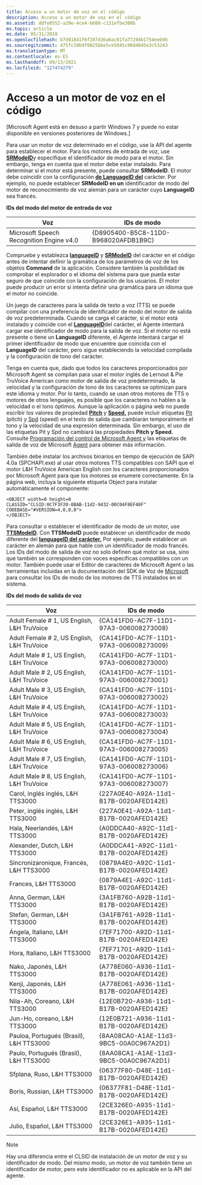 ```yaml
---
title: Acceso a un motor de voz en el código
description: Acceso a un motor de voz en el código
ms.assetid: ddfe0552-a29e-4ce4-b608-c131efbe300b
ms.topic: article
ms.date: 05/31/2018
ms.openlocfilehash: b7d81841f6f287d36a6ac01fa77294b1754eeb9b
ms.sourcegitcommit: d75fc10b9f0825bbe5ce5045c90d4045e3c53243
ms.translationtype: MT
ms.contentlocale: es-ES
ms.lasthandoff: 09/13/2021
ms.locfileid: "127474279"
---
```

# <a name="accessing-a-speech-engine-in-your-code"></a>Acceso a un motor de voz en el código

\[Microsoft Agent está en desuso a partir Windows 7 y puede no estar disponible en versiones posteriores de Windows.\]

Para usar un motor de voz determinado en el código, use la API del agente para establecer el motor. Para los motores de entrada de voz, use [**SRModeID**](https://www.bing.com/search?q=**SRModeID**)y especifique el identificador de modo para el motor. Sin embargo, tenga en cuenta que el motor debe estar instalado. Para determinar si el motor está presente, puede consultar **SRModeID**. El motor debe coincidir con la configuración [**de LanguageID del**](https://www.bing.com/search?q=**LanguageID**) carácter. Por ejemplo, no puede establecer **SRModeID en un** identificador de modo del motor de reconocimiento de voz alemán para un carácter cuyo **LanguageID** sea francés.

**IDs del modo del motor de entrada de voz**



| Voz                                    | IDs de modo                             |
|------------------------------------------|--------------------------------------|
| Microsoft Speech Recognition Engine v4.0 | {D8905400-B5C8-11D0-B968020AFDB1B9C} |



 

Compruebe y establezca [**languageID**](https://www.bing.com/search?q=**LanguageID**) y [**SRModeID**](https://www.bing.com/search?q=**SRModeID**) del carácter en el código antes de intentar definir la gramática de los parámetros de voz de los objetos **Command** de la aplicación. Considere también la posibilidad de comprobar el explorador o el idioma del sistema para que pueda estar seguro de que coincide con la configuración de los usuarios. El motor puede producir un error si intenta definir una gramática para un idioma que el motor no coincide.

Un juego de caracteres para la salida de texto a voz (TTS) se puede compilar con una preferencia de identificador de modo del motor de salida de voz predeterminada. Cuando se carga el carácter, si el motor está instalado y coincide con el [**LanguageID**](https://www.bing.com/search?q=**LanguageID**)del carácter, el Agente intentará cargar ese identificador de modo para la salida de voz. Si el motor no está presente o tiene un **LanguageID** diferente, el Agente intentará cargar el primer identificador de modo que encuentre que coincida con el **LanguageID** del carácter, pero sigue estableciendo la velocidad compilada y la configuración de tono del carácter.

Tenga en cuenta que, dado que todos los caracteres proporcionados por Microsoft Agent se compilan para usar el motor inglés de Lernout & Pie TruVoice American como motor de salida de voz predeterminado, la velocidad y la configuración de tono de los caracteres se optimizan para este idioma y motor. Por lo tanto, cuando se usan otros motores de TTS o motores de otros lenguajes, es posible que los caracteres no hablen a la velocidad o el tono óptimos. Aunque la aplicación o página web no puede escribir los valores de propiedad [**Pitch**](/previous-versions/ms809428(v=msdn.10)) y [**Speed,**](https://www.bing.com/search?q=**Speed**) puede incluir etiquetas [Pit](pit-tag.md) (pitch) y [Spd](spd-tag.md) (speed) en el texto de salida que cambiarán temporalmente el tono y la velocidad de una expresión determinada. Sin embargo, el uso de las etiquetas Pit y Spd no cambiará las propiedades **Pitch** **y Speed.** Consulte [Programación del control de Microsoft Agent y](programming-the-microsoft-agent-control.md) las etiquetas de salida de voz de Microsoft [Agent](microsoft-agent-speech-output-tags.md) para obtener más información.

También debe instalar los archivos binarios en tiempo de ejecución de SAPI 4.0a (SPCHAPI.exe) al usar otros motores TTS compatibles con SAPI que el motor L&H TruVoice American English con los caracteres proporcionados por Microsoft Agent para que los motores se enumere correctamente. En la página web, incluya la siguiente etiqueta Object para instalar automáticamente el componente:

``` syntax
<OBJECT width=0 height=0
CLASSID="CLSID:0C7F3F20-8BAB-11d2-9432-00C04F8EF48F"
CODEBASE="#VERSION=4,0,0,0">
</OBJECT>
```

Para consultar o establecer el identificador de modo de un motor, use [**TTSModeID**](https://www.bing.com/search?q=**TTSModeID**). Con **TTSModeID** puede establecer un identificador de modo diferente del [**languageID del carácter.**](https://www.bing.com/search?q=**LanguageID**) Por ejemplo, puede establecer un carácter en alemán para que hable con un identificador de modo francés. Los IDs del modo de salida de voz no solo definen qué motor se usa, sino que también se corresponden con voces específicas compatibles con un motor. También puede usar el Editor de caracteres de Microsoft Agent o las herramientas incluidas en la documentación del SDK de Voz de [Microsoft](https://msdn.microsoft.com/library/ee705648.aspx) para consultar los IDs de modo de los motores de TTS instalados en el sistema.

**IDs del modo de salida de voz**



| Voz                                       | IDs de modo                               |
|---------------------------------------------|----------------------------------------|
| Adult Female \# 1, US English, L&H TruVoice  | {CA141FD0-AC7F-11D1-97A3-006008273008} |
| Adult Female \# 2, US English, L&H TruVoice  | {CA141FD0-AC7F-11D1-97A3-006008273009} |
| Adult Male \# 1, US English, L&H TruVoice    | {CA141FD0-AC7F-11D1-97A3-006008273000} |
| Adult Male \# 2, US English, L&H TruVoice    | {CA141FD0-AC7F-11D1-97A3-006008273001} |
| Adult Male \# 3, US English, L&H TruVoice    | {CA141FD0-AC7F-11D1-97A3-006008273002} |
| Adult Male \# 4, US English, L&H TruVoice    | {CA141FD0-AC7F-11D1-97A3-006008273003} |
| Adult Male \# 5, US English, L&H TruVoice    | {CA141FD0-AC7F-11D1-97A3-006008273004} |
| Adult Male \# 6, US English, L&H TruVoice    | {CA141FD0-AC7F-11D1-97A3-006008273005} |
| Adult Male \# 7, US English, L&H TruVoice    | {CA141FD0-AC7F-11D1-97A3-006008273006} |
| Adult Male \# 8, US English, L&H TruVoice    | {CA141FD0-AC7F-11D1-97A3-006008273007} |
| Carol, inglés inglés, L&H TTS3000         | {227A0E40-A92A-11d1-B17B-0020AFED142E} |
| Peter, inglés inglés, L&H TTS3000         | {227A0E41-A92A-11d1-B17B-0020AFED142E} |
| Hala, Neerlandés, L&H TTS3000                   | {A0DDCA40-A92C-11d1-B17B-0020AFED142E} |
| Alexander, Dutch, L&H TTS3000               | {A0DDCA41-A92C-11d1-B17B-0020AFED142E} |
| Sincronizaronique, Francés, L&H TTS3000              | {0879A4E0-A92C-11d1-B17B-0020AFED142E} |
| Frances, L&H TTS3000                 | {0879A4E1-A92C-11d1-B17B-0020AFED142E} |
| Anna, German, L&H TTS3000                   | {3A1FB760-A92B-11d1-B17B-0020AFED142E} |
| Stefan, German, L&H TTS3000                 | {3A1FB761-A92B-11d1-B17B-0020AFED142E} |
| Ángela, Italiano, L&H TTS3000               | {7EF71700-A92D-11d1-B17B-0020AFED142E} |
| Hora, Italiano, L&H TTS3000               | {7EF71701-A92D-11d1-B17B-0020AFED142E} |
| Nako, Japonés, L&H TTS3000                | {A778E060-A936-11d1-B17B-0020AFED142E} |
| Kenji, Japonés, L&H TTS3000                | {A778E061-A936-11d1-B17B-0020AFED142E} |
| Nila-Ah, Coreano, L&H TTS3000                | {12E0B720-A936-11d1-B17B-0020AFED142E} |
| Jun-Ho, coreano, L&H TTS3000                 | {12E0B721-A936-11d1-B17B-0020AFED142E} |
| Pauloa, Portugués (Brasil), L&H TTS3000   | {8AA08CA0-A1AE-11d3-9BC5-00A0C967A2D1} |
| Paulo, Portugués (Brasil), L&H TTS3000 | {8AA08CA1-A1AE-11d3-9BC5-00A0C967A2D1} |
| Sfplana, Ruso, L&H TTS3000              | {06377F80-D48E-11d1-B17B-0020AFED142E} |
| Boris, Russian, L&H TTS3000                 | {06377F81-D48E-11d1-B17B-0020AFED142E} |
| Así, Español, L&H TTS3000                | {2CE326E0-A935-11d1-B17B-0020AFED142E} |
| Julio, Español, L&H TTS3000                 | {2CE326E1-A935-11d1-B17B-0020AFED142E} |



 

> [!Note]  
> Hay una diferencia entre el CLSID de instalación de un motor de voz y su identificador de modo. Del mismo modo, un motor de voz también tiene un identificador de motor, pero este identificador no es aplicable en la API del agente.

 

 

 